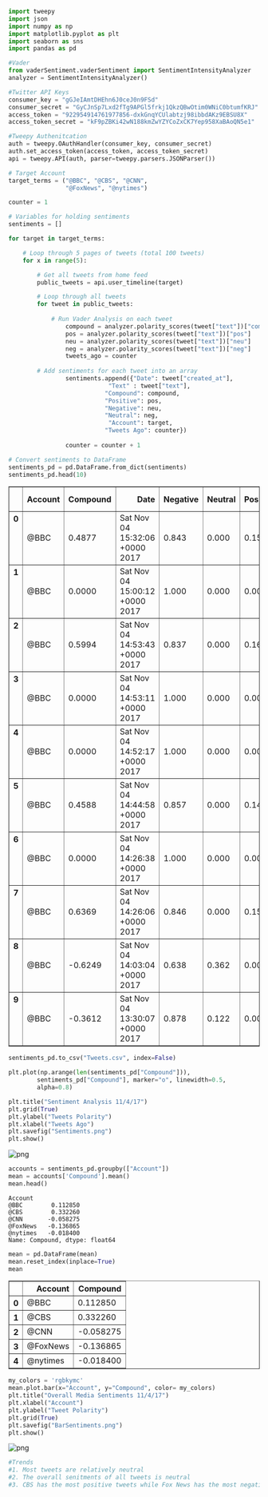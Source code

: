 

```python
import tweepy
import json
import numpy as np
import matplotlib.pyplot as plt
import seaborn as sns
import pandas as pd

#Vader
from vaderSentiment.vaderSentiment import SentimentIntensityAnalyzer
analyzer = SentimentIntensityAnalyzer()

#Twitter API Keys
consumer_key = "gGJeIAmtDHEhn6J0ceJ0n9FSd"
consumer_secret = "GyCJnSp7Lxd2fTg9APGl5frkj1QkzQBwOtim0WNiC0btumfKRJ"
access_token = "922954914761977856-dxkGnqYCUlabtzj98ibbdAKz9EBSU8X"
access_token_secret = "kF9pZBKi42wN188kmZwYZYCoZxCK7Yep958XaBAoQN5e1"

#Tweepy Authenitcation
auth = tweepy.OAuthHandler(consumer_key, consumer_secret)
auth.set_access_token(access_token, access_token_secret)
api = tweepy.API(auth, parser=tweepy.parsers.JSONParser())
```


```python
# Target Account
target_terms = ("@BBC", "@CBS", "@CNN",
                "@FoxNews", "@nytimes")

counter = 1

# Variables for holding sentiments
sentiments = []

for target in target_terms:

    # Loop through 5 pages of tweets (total 100 tweets)
    for x in range(5):

        # Get all tweets from home feed
        public_tweets = api.user_timeline(target)

        # Loop through all tweets 
        for tweet in public_tweets:
        
            # Run Vader Analysis on each tweet
                compound = analyzer.polarity_scores(tweet["text"])["compound"]
                pos = analyzer.polarity_scores(tweet["text"])["pos"]
                neu = analyzer.polarity_scores(tweet["text"])["neu"]
                neg = analyzer.polarity_scores(tweet["text"])["neg"]
                tweets_ago = counter
                
        # Add sentiments for each tweet into an array
                sentiments.append({"Date": tweet["created_at"], 
                            "Text" : tweet["text"],
                           "Compound": compound,
                           "Positive": pos,
                           "Negative": neu,
                           "Neutral": neg,
                            "Account": target,
                           "Tweets Ago": counter})
                
                counter = counter + 1

```


```python
# Convert sentiments to DataFrame
sentiments_pd = pd.DataFrame.from_dict(sentiments)
sentiments_pd.head(10)
```




<div>
<style>
    .dataframe thead tr:only-child th {
        text-align: right;
    }

    .dataframe thead th {
        text-align: left;
    }

    .dataframe tbody tr th {
        vertical-align: top;
    }
</style>
<table border="1" class="dataframe">
  <thead>
    <tr style="text-align: right;">
      <th></th>
      <th>Account</th>
      <th>Compound</th>
      <th>Date</th>
      <th>Negative</th>
      <th>Neutral</th>
      <th>Positive</th>
      <th>Text</th>
      <th>Tweets Ago</th>
    </tr>
  </thead>
  <tbody>
    <tr>
      <th>0</th>
      <td>@BBC</td>
      <td>0.4877</td>
      <td>Sat Nov 04 15:32:06 +0000 2017</td>
      <td>0.843</td>
      <td>0.000</td>
      <td>0.157</td>
      <td>Amy Winehouse, @Adele, @LoyleCarner &amp;amp; @Ell...</td>
      <td>1</td>
    </tr>
    <tr>
      <th>1</th>
      <td>@BBC</td>
      <td>0.0000</td>
      <td>Sat Nov 04 15:00:12 +0000 2017</td>
      <td>1.000</td>
      <td>0.000</td>
      <td>0.000</td>
      <td>Trucker culture is dying with automation – and...</td>
      <td>2</td>
    </tr>
    <tr>
      <th>2</th>
      <td>@BBC</td>
      <td>0.5994</td>
      <td>Sat Nov 04 14:53:43 +0000 2017</td>
      <td>0.837</td>
      <td>0.000</td>
      <td>0.163</td>
      <td>RT @BBCMOTD: Peter Crouch = super sub.\n\nHis ...</td>
      <td>3</td>
    </tr>
    <tr>
      <th>3</th>
      <td>@BBC</td>
      <td>0.0000</td>
      <td>Sat Nov 04 14:53:11 +0000 2017</td>
      <td>1.000</td>
      <td>0.000</td>
      <td>0.000</td>
      <td>RT @BBCSport: FT England 29-10 Lebanon\n\nGet ...</td>
      <td>4</td>
    </tr>
    <tr>
      <th>4</th>
      <td>@BBC</td>
      <td>0.0000</td>
      <td>Sat Nov 04 14:52:17 +0000 2017</td>
      <td>1.000</td>
      <td>0.000</td>
      <td>0.000</td>
      <td>RT @BBCSport: Felipe Massa will retire from #F...</td>
      <td>5</td>
    </tr>
    <tr>
      <th>5</th>
      <td>@BBC</td>
      <td>0.4588</td>
      <td>Sat Nov 04 14:44:58 +0000 2017</td>
      <td>0.857</td>
      <td>0.000</td>
      <td>0.143</td>
      <td>RT @BBCOne: Welcome to the family business. \n...</td>
      <td>6</td>
    </tr>
    <tr>
      <th>6</th>
      <td>@BBC</td>
      <td>0.0000</td>
      <td>Sat Nov 04 14:26:38 +0000 2017</td>
      <td>1.000</td>
      <td>0.000</td>
      <td>0.000</td>
      <td>RT @bbcthree: This barber reminds us how small...</td>
      <td>7</td>
    </tr>
    <tr>
      <th>7</th>
      <td>@BBC</td>
      <td>0.6369</td>
      <td>Sat Nov 04 14:26:06 +0000 2017</td>
      <td>0.846</td>
      <td>0.000</td>
      <td>0.154</td>
      <td>Did you know there’s a best time to eat, think...</td>
      <td>8</td>
    </tr>
    <tr>
      <th>8</th>
      <td>@BBC</td>
      <td>-0.6249</td>
      <td>Sat Nov 04 14:03:04 +0000 2017</td>
      <td>0.638</td>
      <td>0.362</td>
      <td>0.000</td>
      <td>Police discover a suspected 'WW2 bomb' is actu...</td>
      <td>9</td>
    </tr>
    <tr>
      <th>9</th>
      <td>@BBC</td>
      <td>-0.3612</td>
      <td>Sat Nov 04 13:30:07 +0000 2017</td>
      <td>0.878</td>
      <td>0.122</td>
      <td>0.000</td>
      <td>'We have our stories, struggles &amp;amp; power. W...</td>
      <td>10</td>
    </tr>
  </tbody>
</table>
</div>




```python
sentiments_pd.to_csv("Tweets.csv", index=False)
```


```python
plt.plot(np.arange(len(sentiments_pd["Compound"])),
        sentiments_pd["Compound"], marker="o", linewidth=0.5,
        alpha=0.8)

plt.title("Sentiment Analysis 11/4/17")
plt.grid(True)
plt.ylabel("Tweets Polarity")
plt.xlabel("Tweets Ago")
plt.savefig("Sentiments.png")
plt.show()
```


![png](output_4_0.png)



```python
accounts = sentiments_pd.groupby(["Account"])
mean = accounts['Compound'].mean()
mean.head()
```




    Account
    @BBC        0.112850
    @CBS        0.332260
    @CNN       -0.058275
    @FoxNews   -0.136865
    @nytimes   -0.018400
    Name: Compound, dtype: float64




```python
mean = pd.DataFrame(mean)
mean.reset_index(inplace=True)
mean
```




<div>
<style>
    .dataframe thead tr:only-child th {
        text-align: right;
    }

    .dataframe thead th {
        text-align: left;
    }

    .dataframe tbody tr th {
        vertical-align: top;
    }
</style>
<table border="1" class="dataframe">
  <thead>
    <tr style="text-align: right;">
      <th></th>
      <th>Account</th>
      <th>Compound</th>
    </tr>
  </thead>
  <tbody>
    <tr>
      <th>0</th>
      <td>@BBC</td>
      <td>0.112850</td>
    </tr>
    <tr>
      <th>1</th>
      <td>@CBS</td>
      <td>0.332260</td>
    </tr>
    <tr>
      <th>2</th>
      <td>@CNN</td>
      <td>-0.058275</td>
    </tr>
    <tr>
      <th>3</th>
      <td>@FoxNews</td>
      <td>-0.136865</td>
    </tr>
    <tr>
      <th>4</th>
      <td>@nytimes</td>
      <td>-0.018400</td>
    </tr>
  </tbody>
</table>
</div>




```python
my_colors = 'rgbkymc'
mean.plot.bar(x="Account", y="Compound", color= my_colors)
plt.title("Overall Media Sentiments 11/4/17")
plt.xlabel("Account")
plt.ylabel("Tweet Polarity")
plt.grid(True)
plt.savefig("BarSentiments.png")
plt.show()
```


![png](output_7_0.png)



```python
#Trends
#1. Most tweets are relatively neutral
#2. The overall senitments of all tweets is neutral
#3. CBS has the most positive tweets while Fox News has the most negative tweets
```
